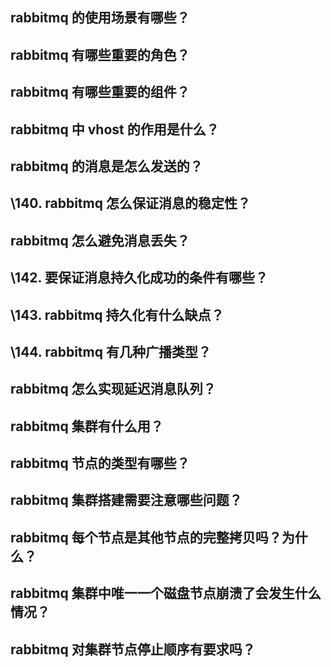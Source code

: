 ## rabbitmq 的使用场景有哪些？

## rabbitmq 有哪些重要的角色？

## rabbitmq 有哪些重要的组件？

## rabbitmq 中 vhost 的作用是什么？

## rabbitmq 的消息是怎么发送的？

## \140. rabbitmq 怎么保证消息的稳定性？

## rabbitmq 怎么避免消息丢失？

## \142. 要保证消息持久化成功的条件有哪些？

## \143. rabbitmq 持久化有什么缺点？

## \144. rabbitmq 有几种广播类型？

## rabbitmq 怎么实现延迟消息队列？

## rabbitmq 集群有什么用？

## rabbitmq 节点的类型有哪些？

## rabbitmq 集群搭建需要注意哪些问题？

## rabbitmq 每个节点是其他节点的完整拷贝吗？为什么？

## rabbitmq 集群中唯一一个磁盘节点崩溃了会发生什么情况？

## rabbitmq 对集群节点停止顺序有要求吗？